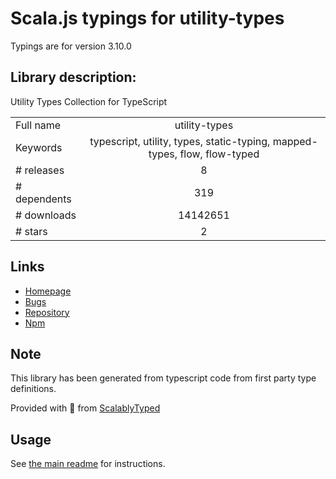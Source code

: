
# Scala.js typings for utility-types

Typings are for version 3.10.0

## Library description:
Utility Types Collection for TypeScript

|                    |                 |
| ------------------ | :-------------: |
| Full name          | utility-types |
| Keywords           | typescript, utility, types, static-typing, mapped-types, flow, flow-typed |
| # releases         | 8 |
| # dependents       | 319 |
| # downloads        | 14142651 |
| # stars            | 2 |

## Links
- [Homepage](https://github.com/piotrwitek/utility-types)
- [Bugs](https://github.com/piotrwitek/utility-types/issues)
- [Repository](https://github.com/piotrwitek/utility-types)
- [Npm](https://www.npmjs.com/package/utility-types)
    


## Note
This library has been generated from typescript code from first party type definitions.

Provided with :purple_heart: from [ScalablyTyped](https://github.com/oyvindberg/ScalablyTyped)

## Usage
See [the main readme](../../readme.md) for instructions.


